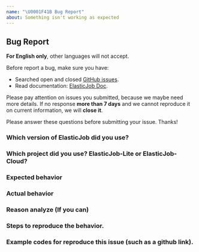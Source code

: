 ```yaml
---
name: "\U0001F41B Bug Report"
about: Something isn't working as expected
---
```


## Bug Report

**For English only**, other languages will not accept.

Before report a bug, make sure you have:

- Searched open and closed [GitHub issues](https://github.com/apache/shardingsphere-elastic-job-lite/issues).
- Read documentation: [ElasticJob Doc](http://elasticjob.io/docs/elastic-job-lite/00-overview/).

Please pay attention on issues you submitted, because we maybe need more details. 
If no response **more than 7 days** and we cannot reproduce it on current information, we will **close it**.

Please answer these questions before submitting your issue. Thanks!

### Which version of ElasticJob did you use?

### Which project did you use? ElasticJob-Lite or ElasticJob-Cloud?

### Expected behavior

### Actual behavior

### Reason analyze (If you can)

### Steps to reproduce the behavior.

### Example codes for reproduce this issue (such as a github link).
